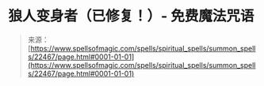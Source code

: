 <!--yml

category: 未分类

date: 2024-06-12 19:06:47

-->

# 狼人变身者（已修复！）- 免费魔法咒语

> 来源：[https://www.spellsofmagic.com/spells/spiritual_spells/summon_spells/22467/page.html#0001-01-01](https://www.spellsofmagic.com/spells/spiritual_spells/summon_spells/22467/page.html#0001-01-01)
